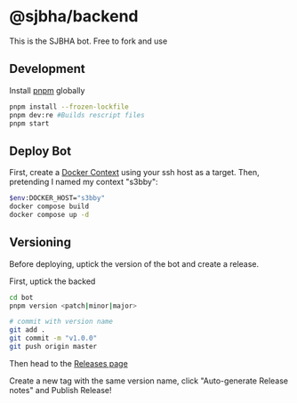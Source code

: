 # @sjbha/backend

This is the SJBHA bot. Free to fork and use

## Development

Install [pnpm](https://pnpm.io/) globally

```sh
pnpm install --frozen-lockfile
pnpm dev:re #Builds rescript files
pnpm start
```

## Deploy Bot

First, create a [Docker Context](https://docs.docker.com/engine/context/working-with-contexts/) using your ssh host as a target. Then, pretending I named my context "s3bby":

```sh
$env:DOCKER_HOST="s3bby"
docker compose build
docker compose up -d
```

## Versioning

Before deploying, uptick the version of the bot and create a release.

First, uptick the backed 

```sh
cd bot
pnpm version <patch|minor|major>

# commit with version name
git add .
git commit -m "v1.0.0"
git push origin master
```

Then head to the [Releases page](https://github.com/hellos3b/sjbha-bot/releases) 

Create a new tag with the same version name, click "Auto-generate Release notes" and Publish Release!